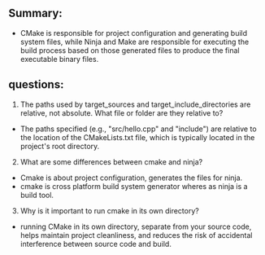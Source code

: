 ## Summary:

* CMake is responsible for project configuration and generating build system files, while Ninja and Make are responsible for executing the build process based on those generated files to produce the final executable binary files.

## questions:

1. The paths used by target_sources and target_include_directories are relative, not absolute. What file or  folder are they relative to?

* The paths specified (e.g., "src/hello.cpp" and "include") are relative to the location of the CMakeLists.txt file, which is typically located in the project's root directory.

2. What are some differences between cmake and ninja?

* Cmake is about project configuration, generates the files for ninja.
* cmake is cross platform build system generator wheres as ninja is a build tool.

3. Why is it important to run cmake in its own directory?

* running CMake in its own directory, separate from your source code, helps maintain project cleanliness, and reduces the risk of accidental interference between source code and build.
